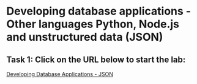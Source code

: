 # Developing database applications  - Other languages Python, Node.js and unstructured data (JSON)

## Task 1: Click on the URL below to start the lab:
<a href="https://apexapps.oracle.com/pls/apex/r/dbpm/livelabs/run-workshop?p210_wid=831&p210_wec=&session=105044730216277">Developing Database Applications - JSON</a>
